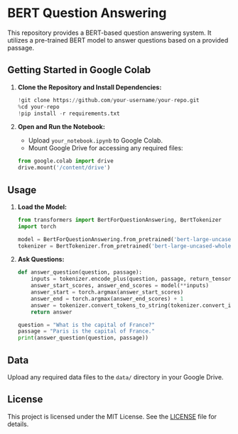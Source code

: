 # BERT Question Answering

This repository provides a BERT-based question answering system. It utilizes a pre-trained BERT model to answer questions based on a provided passage.

## Getting Started in Google Colab

1. **Clone the Repository and Install Dependencies:**
    ```python
    !git clone https://github.com/your-username/your-repo.git
    %cd your-repo
    !pip install -r requirements.txt
    ```

2. **Open and Run the Notebook:**
    - Upload `your_notebook.ipynb` to Google Colab.
    - Mount Google Drive for accessing any required files:
    ```python
    from google.colab import drive
    drive.mount('/content/drive')
    ```

## Usage

1. **Load the Model:**
    ```python
    from transformers import BertForQuestionAnswering, BertTokenizer
    import torch

    model = BertForQuestionAnswering.from_pretrained('bert-large-uncased-whole-word-masking-finetuned-squad')
    tokenizer = BertTokenizer.from_pretrained('bert-large-uncased-whole-word-masking-finetuned-squad')
    ```

2. **Ask Questions:**
    ```python
    def answer_question(question, passage):
        inputs = tokenizer.encode_plus(question, passage, return_tensors='pt')
        answer_start_scores, answer_end_scores = model(**inputs)
        answer_start = torch.argmax(answer_start_scores)
        answer_end = torch.argmax(answer_end_scores) + 1
        answer = tokenizer.convert_tokens_to_string(tokenizer.convert_ids_to_tokens(inputs.input_ids[0][answer_start:answer_end]))
        return answer

    question = "What is the capital of France?"
    passage = "Paris is the capital of France."
    print(answer_question(question, passage))
    ```

## Data

Upload any required data files to the `data/` directory in your Google Drive.

## License

This project is licensed under the MIT License. See the [LICENSE](LICENSE) file for details.


    
